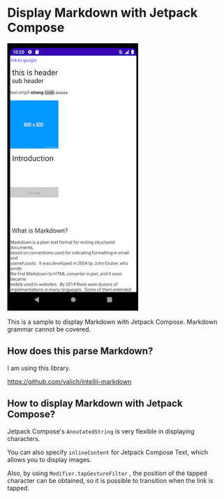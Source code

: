 # Display Markdown with Jetpack Compose

![screenshot](screenshot.png)

This is a sample to display Markdown with Jetpack Compose. Markdown grammar cannot be covered.

## How does this parse Markdown?
I am using this library.

https://github.com/valich/intellij-markdown

## How to display Markdown with Jetpack Compose?

Jetpack Compose's `AnnotatedString` is very flexible in displaying characters.

You can also specify `inlineContent` for Jetpack Compose Text, which allows you to display images.

Also, by using `Modifier.tapGestureFilter` , the position of the tapped character can be obtained, so it is possible to transition when the link is tapped.


